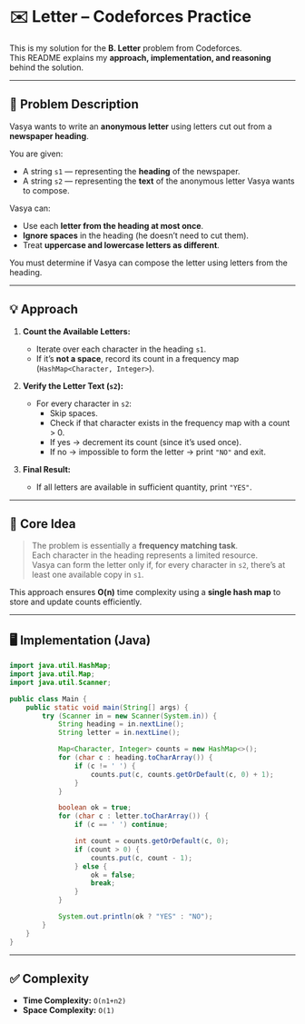 # ✉️ Letter – Codeforces Practice

This is my solution for the **B. Letter** problem from Codeforces.  
This README explains my **approach, implementation, and reasoning** behind the solution.

---

## 📄 Problem Description

Vasya wants to write an **anonymous letter** using letters cut out from a **newspaper heading**.

You are given:
- A string `s1` — representing the **heading** of the newspaper.
- A string `s2` — representing the **text** of the anonymous letter Vasya wants to compose.

Vasya can:
- Use each **letter from the heading at most once**.
- **Ignore spaces** in the heading (he doesn’t need to cut them).
- Treat **uppercase and lowercase letters as different**.

You must determine if Vasya can compose the letter using letters from the heading.

---

## 💡 Approach

1. **Count the Available Letters:**
   - Iterate over each character in the heading `s1`.
   - If it’s **not a space**, record its count in a frequency map (`HashMap<Character, Integer>`).

2. **Verify the Letter Text (`s2`):**
   - For every character in `s2`:
     - Skip spaces.
     - Check if that character exists in the frequency map with a count > 0.
     - If yes → decrement its count (since it’s used once).
     - If no → impossible to form the letter → print `"NO"` and exit.

3. **Final Result:**
   - If all letters are available in sufficient quantity, print `"YES"`.

---

## 🧠 Core Idea

> The problem is essentially a **frequency matching task**.  
> Each character in the heading represents a limited resource.  
> Vasya can form the letter only if, for every character in `s2`, there’s at least one available copy in `s1`.

This approach ensures **O(n)** time complexity using a **single hash map** to store and update counts efficiently.

---

## 🖥️ Implementation (Java)

```java
import java.util.HashMap;
import java.util.Map;
import java.util.Scanner;

public class Main {
    public static void main(String[] args) {
        try (Scanner in = new Scanner(System.in)) {
            String heading = in.nextLine();
            String letter = in.nextLine();

            Map<Character, Integer> counts = new HashMap<>();
            for (char c : heading.toCharArray()) {
                if (c != ' ') {
                    counts.put(c, counts.getOrDefault(c, 0) + 1);
                }
            }

            boolean ok = true;
            for (char c : letter.toCharArray()) {
                if (c == ' ') continue;

                int count = counts.getOrDefault(c, 0);
                if (count > 0) {
                    counts.put(c, count - 1);
                } else {
                    ok = false;
                    break;
                }
            }

            System.out.println(ok ? "YES" : "NO");
        }
    }
}
```
---
## ✅ Complexity
- **Time Complexity:** `O(n1+n2)`
- **Space Complexity:** `O(1)`
